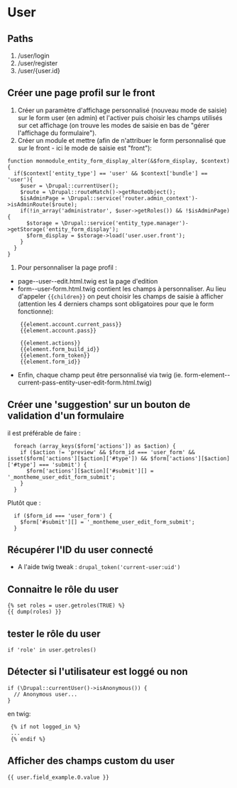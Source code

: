 # User

## Paths
1. /user/login
1. /user/register
1. /user/{user.id}

## Créer une page profil sur le front
1. Créer un paramètre d'affichage personnalisé (nouveau mode de saisie) sur le form user (en admin) et l'activer puis choisir les champs utilisés sur cet affichage (on trouve les modes de saisie en bas de "gérer l'affichage du formulaire").
1. Créer un module et mettre (afin de n'attribuer le form personnalisé que sur le front - ici le mode de saisie est "front"):
```
function monmodule_entity_form_display_alter(&$form_display, $context) {
  if($context['entity_type'] == 'user' && $context['bundle'] == 'user'){
    $user = \Drupal::currentUser();
    $route = \Drupal::routeMatch()->getRouteObject();
    $isAdminPage = \Drupal::service('router.admin_context')->isAdminRoute($route);
    if(!in_array('administrator', $user->getRoles()) && !$isAdminPage){
      $storage = \Drupal::service('entity_type.manager')->getStorage('entity_form_display');
      $form_display = $storage->load('user.user.front');
    }
  }
}
```
1. Pour personnaliser la page profil :
- page--user--edit.html.twig est la page d'edition
- form--user-form.html.twig contient les champs à personnaliser. Au lieu d'appeler ```{{children}}``` on peut choisir les champs de saisie à afficher (attention les 4 derniers champs sont obligatoires pour que le form fonctionne):
```
    {{element.account.current_pass}}
    {{element.account.pass}}

    {{element.actions}}
    {{element.form_build_id}}
    {{element.form_token}}
    {{element.form_id}}
```
- Enfin, chaque champ peut être personnalisé via twig (ie. form-element--current-pass-entity-user-edit-form.html.twig)

## Créer une 'suggestion' sur un bouton de validation d'un formulaire

il est préférable de faire :
```
  foreach (array_keys($form['actions']) as $action) {
    if ($action != 'preview' && $form_id === 'user_form' && isset($form['actions'][$action]['#type']) && $form['actions'][$action]['#type'] === 'submit') {
      $form['actions'][$action]['#submit'][] = '_montheme_user_edit_form_submit';
    }
  }
```
Plutôt que :
```
  if ($form_id === 'user_form') {
    $form['#submit'][] = '_montheme_user_edit_form_submit';
  }
```

## Récupérer l'ID du user connecté
- A l'aide twig tweak :
```drupal_token('current-user:uid')```

## Connaitre le rôle du user
```
{% set roles = user.getroles(TRUE) %}
{{ dump(roles) }} 
```
## tester le rôle du user
```
if 'role' in user.getroles()
```


## Détecter si l'utilisateur est loggé ou non
```
if (\Drupal::currentUser()->isAnonymous()) {
  // Anonymous user...
}
```
en twig:
```
 {% if not logged_in %}
 ...
 {% endif %}
```

## Afficher des champs custom du user

```
{{ user.field_example.0.value }}
```